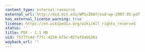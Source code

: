```yaml
---
content_type: external-resource
external_url: http://esd.mit.edu/WPS/2007/esd-wp-2007-05.pdf
has_external_license_warning: true
license: https://en.wikipedia.org/wiki/All_rights_reserved
status: ''
title: PDF - 1.1 MB
uid: 75f7fc4d-f7fc-4258-b75c-92faf8a66361
wayback_url: ''
---
```

